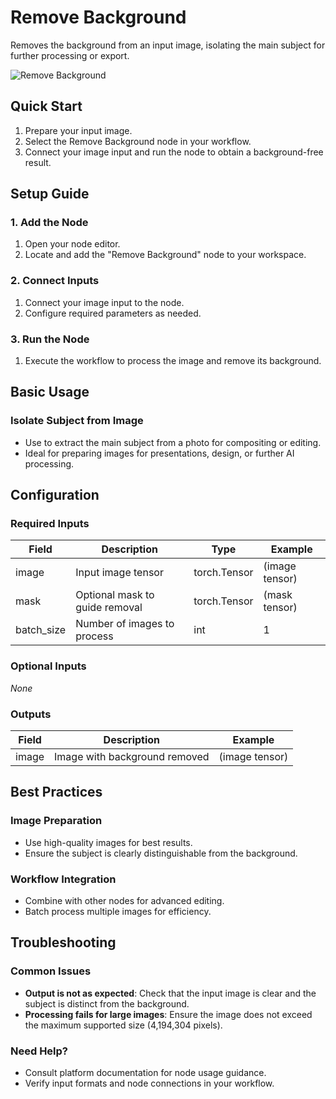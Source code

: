 # Remove Background

Removes the background from an input image, isolating the main subject for further processing or export.

<img src="/images/nodes/stable-diffusion/remove-background.png" alt="Remove Background" class="rounded-lg">

## Quick Start

1. Prepare your input image.
2. Select the Remove Background node in your workflow.
3. Connect your image input and run the node to obtain a background-free result.

## Setup Guide

### 1. Add the Node
1. Open your node editor.
2. Locate and add the "Remove Background" node to your workspace.

### 2. Connect Inputs
1. Connect your image input to the node.
2. Configure required parameters as needed.

### 3. Run the Node
1. Execute the workflow to process the image and remove its background.

## Basic Usage

### Isolate Subject from Image
* Use to extract the main subject from a photo for compositing or editing.
* Ideal for preparing images for presentations, design, or further AI processing.

## Configuration

### Required Inputs
| Field         | Description                        | Type         | Example         |
|--------------|------------------------------------|--------------|----------------|
| image        | Input image tensor                 | torch.Tensor | (image tensor) |
| mask         | Optional mask to guide removal     | torch.Tensor | (mask tensor)  |
| batch_size   | Number of images to process        | int          | 1              |

### Optional Inputs
*None*

### Outputs
| Field | Description                | Example         |
|-------|----------------------------|----------------|
| image | Image with background removed | (image tensor) |

## Best Practices

### Image Preparation
* Use high-quality images for best results.
* Ensure the subject is clearly distinguishable from the background.

### Workflow Integration
* Combine with other nodes for advanced editing.
* Batch process multiple images for efficiency.

## Troubleshooting

### Common Issues
* **Output is not as expected**: Check that the input image is clear and the subject is distinct from the background.
* **Processing fails for large images**: Ensure the image does not exceed the maximum supported size (4,194,304 pixels).

### Need Help?
* Consult platform documentation for node usage guidance.
* Verify input formats and node connections in your workflow.
